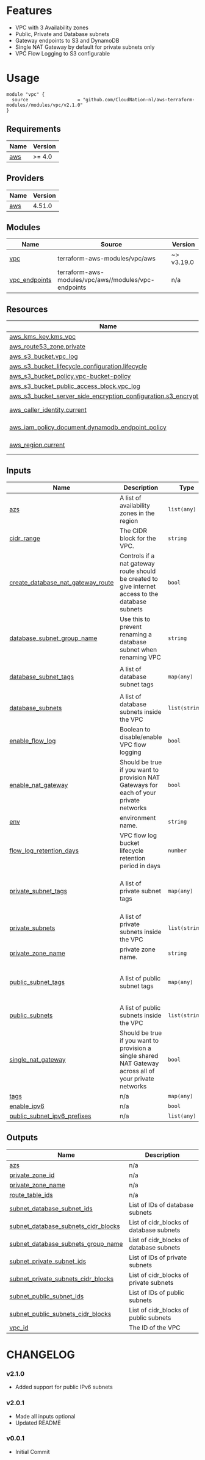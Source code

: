# Features

- VPC with 3 Availability zones
- Public, Private and Database subnets
- Gateway endpoints to S3 and DynamoDB
- Single NAT Gateway by default for private subnets only
- VPC Flow Logging to S3 configurable

# Usage

```
module "vpc" {
  source                  = "github.com/CloudNation-nl/aws-terraform-modules//modules/vpc/v2.1.0"
}
```

## Requirements

| Name | Version |
|------|---------|
| <a name="requirement_aws"></a> [aws](#requirement\_aws) | >= 4.0 |

## Providers

| Name | Version |
|------|---------|
| <a name="provider_aws"></a> [aws](#provider\_aws) | 4.51.0 |

## Modules

| Name | Source | Version |
|------|--------|---------|
| <a name="module_vpc"></a> [vpc](#module\_vpc) | terraform-aws-modules/vpc/aws | ~> v3.19.0 |
| <a name="module_vpc_endpoints"></a> [vpc\_endpoints](#module\_vpc\_endpoints) | terraform-aws-modules/vpc/aws//modules/vpc-endpoints | n/a |

## Resources

| Name | Type |
|------|------|
| [aws_kms_key.kms_vpc](https://registry.terraform.io/providers/hashicorp/aws/latest/docs/resources/kms_key) | resource |
| [aws_route53_zone.private](https://registry.terraform.io/providers/hashicorp/aws/latest/docs/resources/route53_zone) | resource |
| [aws_s3_bucket.vpc_log](https://registry.terraform.io/providers/hashicorp/aws/latest/docs/resources/s3_bucket) | resource |
| [aws_s3_bucket_lifecycle_configuration.lifecycle](https://registry.terraform.io/providers/hashicorp/aws/latest/docs/resources/s3_bucket_lifecycle_configuration) | resource |
| [aws_s3_bucket_policy.vpc-bucket-policy](https://registry.terraform.io/providers/hashicorp/aws/latest/docs/resources/s3_bucket_policy) | resource |
| [aws_s3_bucket_public_access_block.vpc_log](https://registry.terraform.io/providers/hashicorp/aws/latest/docs/resources/s3_bucket_public_access_block) | resource |
| [aws_s3_bucket_server_side_encryption_configuration.s3_encryption](https://registry.terraform.io/providers/hashicorp/aws/latest/docs/resources/s3_bucket_server_side_encryption_configuration) | resource |
| [aws_caller_identity.current](https://registry.terraform.io/providers/hashicorp/aws/latest/docs/data-sources/caller_identity) | data source |
| [aws_iam_policy_document.dynamodb_endpoint_policy](https://registry.terraform.io/providers/hashicorp/aws/latest/docs/data-sources/iam_policy_document) | data source |
| [aws_region.current](https://registry.terraform.io/providers/hashicorp/aws/latest/docs/data-sources/region) | data source |

## Inputs

| Name | Description | Type | Default | Required |
|------|-------------|------|---------|:--------:|
| <a name="input_azs"></a> [azs](#input\_azs) | A list of availability zones in the region | `list(any)` | `[]` | no |
| <a name="input_cidr_range"></a> [cidr\_range](#input\_cidr\_range) | The CIDR block for the VPC. | `string` | `"10.0.0.0/16"` | no |
| <a name="input_create_database_nat_gateway_route"></a> [create\_database\_nat\_gateway\_route](#input\_create\_database\_nat\_gateway\_route) | Controls if a nat gateway route should be created to give internet access to the database subnets | `bool` | `false` | no |
| <a name="input_database_subnet_group_name"></a> [database\_subnet\_group\_name](#input\_database\_subnet\_group\_name) | Use this to prevent renaming a database subnet when renaming VPC | `string` | `""` | no |
| <a name="input_database_subnet_tags"></a> [database\_subnet\_tags](#input\_database\_subnet\_tags) | A list of database subnet tags | `map(any)` | <pre>{<br>  "Network": "Database"<br>}</pre> | no |
| <a name="input_database_subnets"></a> [database\_subnets](#input\_database\_subnets) | A list of database subnets inside the VPC | `list(string)` | `[]` | no |
| <a name="input_enable_flow_log"></a> [enable\_flow\_log](#input\_enable\_flow\_log) | Boolean to disable/enable VPC flow logging | `bool` | `false` | no |
| <a name="input_enable_nat_gateway"></a> [enable\_nat\_gateway](#input\_enable\_nat\_gateway) | Should be true if you want to provision NAT Gateways for each of your private networks | `bool` | `true` | no |
| <a name="input_env"></a> [env](#input\_env) | environment name. | `string` | `"dev"` | no |
| <a name="input_flow_log_retention_days"></a> [flow\_log\_retention\_days](#input\_flow\_log\_retention\_days) | VPC flow log bucket lifecycle retention period in days | `number` | `30` | no |
| <a name="input_private_subnet_tags"></a> [private\_subnet\_tags](#input\_private\_subnet\_tags) | A list of private subnet tags | `map(any)` | <pre>{<br>  "Network": "Private",<br>  "kubernetes.io/role/internal-elb": "1"<br>}</pre> | no |
| <a name="input_private_subnets"></a> [private\_subnets](#input\_private\_subnets) | A list of private subnets inside the VPC | `list(string)` | `[]` | no |
| <a name="input_private_zone_name"></a> [private\_zone\_name](#input\_private\_zone\_name) | private zone name. | `string` | `"example.lan"` | no |
| <a name="input_public_subnet_tags"></a> [public\_subnet\_tags](#input\_public\_subnet\_tags) | A list of public subnet tags | `map(any)` | <pre>{<br>  "Network": "Public",<br>  "kubernetes.io/role/elb": "1"<br>}</pre> | no |
| <a name="input_public_subnets"></a> [public\_subnets](#input\_public\_subnets) | A list of public subnets inside the VPC | `list(string)` | `[]` | no |
| <a name="input_single_nat_gateway"></a> [single\_nat\_gateway](#input\_single\_nat\_gateway) | Should be true if you want to provision a single shared NAT Gateway across all of your private networks | `bool` | `true` | no |
| <a name="input_tags"></a> [tags](#input\_tags) | n/a | `map(any)` | `{}` | no |
| <a name="input_enable_ipv6"></a> [enable_ipv6](#input\_enable_ipv6) | n/a | `bool` | `false` | no |
| <a name="input_public_subnet_ipv6_prefixes"></a> [public_subnet_ipv6_prefixes](#input\public_subnet_ipv6_prefixes) | n/a | `list(any)` | `[]` | no |

## Outputs

| Name | Description |
|------|-------------|
| <a name="output_azs"></a> [azs](#output\_azs) | n/a |
| <a name="output_private_zone_id"></a> [private\_zone\_id](#output\_private\_zone\_id) | n/a |
| <a name="output_private_zone_name"></a> [private\_zone\_name](#output\_private\_zone\_name) | n/a |
| <a name="output_route_table_ids"></a> [route\_table\_ids](#output\_route\_table\_ids) | n/a |
| <a name="output_subnet_database_subnet_ids"></a> [subnet\_database\_subnet\_ids](#output\_subnet\_database\_subnet\_ids) | List of IDs of database subnets |
| <a name="output_subnet_database_subnets_cidr_blocks"></a> [subnet\_database\_subnets\_cidr\_blocks](#output\_subnet\_database\_subnets\_cidr\_blocks) | List of cidr\_blocks of database subnets |
| <a name="output_subnet_database_subnets_group_name"></a> [subnet\_database\_subnets\_group\_name](#output\_subnet\_database\_subnets\_group\_name) | List of cidr\_blocks of database subnets |
| <a name="output_subnet_private_subnet_ids"></a> [subnet\_private\_subnet\_ids](#output\_subnet\_private\_subnet\_ids) | List of IDs of private subnets |
| <a name="output_subnet_private_subnets_cidr_blocks"></a> [subnet\_private\_subnets\_cidr\_blocks](#output\_subnet\_private\_subnets\_cidr\_blocks) | List of cidr\_blocks of private subnets |
| <a name="output_subnet_public_subnet_ids"></a> [subnet\_public\_subnet\_ids](#output\_subnet\_public\_subnet\_ids) | List of IDs of public subnets |
| <a name="output_subnet_public_subnets_cidr_blocks"></a> [subnet\_public\_subnets\_cidr\_blocks](#output\_subnet\_public\_subnets\_cidr\_blocks) | List of cidr\_blocks of public subnets |
| <a name="output_vpc_id"></a> [vpc\_id](#output\_vpc\_id) | The ID of the VPC |

# CHANGELOG

### v2.1.0
- Added support for public IPv6 subnets

### v2.0.1
- Made all inputs optional
- Updated README

### v0.0.1
- Initial Commit